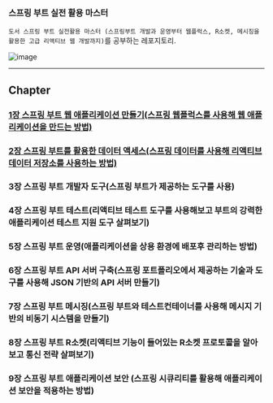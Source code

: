 ### 스프링 부트 실전 활용 마스터

`도서 스프링 부트 실전활용 마스터 (스프링부트 개발과 운영부터 웹플럭스, R소켓, 메시징을 활용한 고급 리액티브 웹 개발까지)`를 공부하는 레포지토리.

![image](https://user-images.githubusercontent.com/40031858/127970168-0866b997-e480-4ce1-b6ec-cc112ad90a26.png)

---

## Chapter

### [1장 스프링 부트 웹 애플리케이션 만들기(스프링 웹플럭스를 사용해 웹 애플리케이션을 만드는 방법)](https://github.com/saechimdaeki/spring-boot-reactive/tree/main/chap01)

### [2장 스프링 부트를 활용한 데이터 액세스(스프링 데이터를 사용해 리액티브 데이터 저장소를 사용하는 방법)](https://github.com/saechimdaeki/spring-boot-reactive/tree/main/chap02)

### 3장 스프링 부트 개발자 도구(스프링 부트가 제공하는 도구를 사용)

### 4장 스프링 부트 테스트(리액티브 테스트 도구를 사용해보고 부트의 강력한 애플리케이션 테스트 지원 도구 살펴보기)

### 5장 스프링 부트 운영(애플리케이션을 상용 환경에 배포후 관리하는 방법)

### 6장 스프링 부트 API 서버 구축(스프링 포트폴리오에서 제공하는 기술과 도구를 사용해 JSON 기반의 API 서버 만들기)

### 7장 스프링 부트 메시징(스프링 부트와 테스트컨테이너를 사용해 메시지 기반의 비동기 시스템을 만들기)

### 8장 스프링 부트 R소켓(리액티브 기능이 들어있는 R소켓 프로토콜을 알아보고 통신 전략 살펴보기)

### 9장 스프링 부트 애플리케이션 보안 (스프링 시큐리티를 활용해 애플리케이션 보안을 적용하는 방법)

